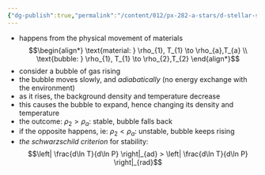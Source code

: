 ```yaml
---
{"dg-publish":true,"permalink":"/content/012/px-282-a-stars/d-stellar-structure-and-interiors/px-282-d2c-convection/","noteIcon":"1","created":"2024-11-25T10:50:32.000+00:00","updated":"2024-11-26T09:39:34.791+00:00"}
---
```


- happens from the physical movement of materials
$$\begin{align*}
	\text{material: } \rho_{1}, T_{1} \to \rho_{a},T_{a} \\
	\text{bubble: } \rho_{1}, T_{1} \to \rho_{2},T_{2}	
\end{align*}$$
- consider a bubble of gas rising
- the bubble moves slowly, and *adiabatically* (no energy exchange with the environment)
- as it rises, the background density and temperature decrease
- this causes the bubble to expand, hence changing its density and temperature
- the outcome: $\rho_{2} > \rho_{a} :$ stable, bubble falls back
- if the opposite happens, ie: $\rho_{2}<\rho_{a}:$ unstable, bubble keeps rising
- *the schwarzschild criterion* for stability: 
$$\left| \frac{d\ln T}{d\ln P} \right|_{ad} > \left| \frac{d\ln T}{d\ln P} \right|_{rad}$$
